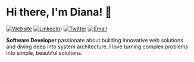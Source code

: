 # Hi there, I'm Diana! 👋

[![Website](https://img.shields.io/badge/My_Website-000?style=for-the-badge&logo=vercel&logoColor=white)](https://deine-website.de)
[![LinkedIn](https://img.shields.io/badge/LinkedIn-0077B5?style=for-the-badge&logo=linkedin&logoColor=white)](https://www.linkedin.com/in/diana-dahmen-753035135/))
[![Twitter](https://img.shields.io/badge/Twitter-1DA1F2?style=for-the-badge&logo=twitter&logoColor=white)](https://twitter.com/dein-handle)
[![Email](https://img.shields.io/badge/Email-Me-red?style=for-the-badge&logo=gmail&logoColor=white)](mailto:deine.email@example.com)

**Software Developer** passionate about building innovative web solutions and diving deep into system architecture. I love turning complex problems into simple, beautiful solutions.
